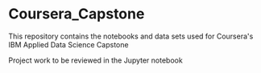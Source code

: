 # Coursera_Capstone
This repository contains the notebooks and data sets used for Coursera's IBM Applied Data Science Capstone

Project work to be reviewed in the Jupyter notebook
